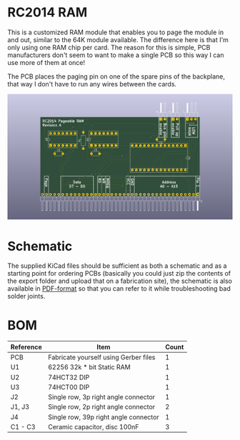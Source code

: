 # RC2014 RAM

This is a customized RAM module that enables you to page the module in and out, similar to the 64K module available. The difference here is that I'm only using one RAM chip per card. The reason for this is simple, PCB manufacturers don't seem to want to make a single PCB so this way I can use more of them at once!

The PCB places the paging pin on one of the spare pins of the backplane, that way I don't have to run any wires between the cards.

![RAM PCB](https://github.com/tebl/RC2014/raw/master/RC2014%20RAM/export/pcb.PNG)

# Schematic
The supplied KiCad files should be sufficient as both a schematic and as a starting point for ordering PCBs (basically you could just zip the contents of the export folder and upload that on a fabrication site), the schematic is also available in [PDF-format](https://github.com/tebl/RC2014/raw/master/RC2014%20RAM/export/RC2014%20RAM.pdf) so that you can refer to it while troubleshooting bad solder joints.

# BOM
| Reference | Item                                  | Count |
| --------- | ------------------------------------- | ----- |
| PCB       | Fabricate yourself using Gerber files |     1 |
| U1        | 62256 32k * bit Static RAM            |     1 |
| U2        | 74HCT32 DIP                           |     1 |
| U3        | 74HCT00 DIP                           |     1 |
| J2        | Single row, 3p right angle connector  |     1 |
| J1, J3    | Single row, 2p right angle connector  |     2 |
| J4        | Single row, 39p right angle connector |     1 |
| C1 - C3   | Ceramic capacitor, disc 100nF         |     3 |